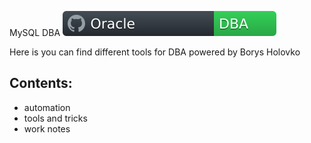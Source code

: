  MySQL DBA
![My Badge](/doc/badge.svg)

Here is you can find different tools for DBA powered by Borys Holovko
## Contents:
  - automation
  - tools and tricks
  - work notes
